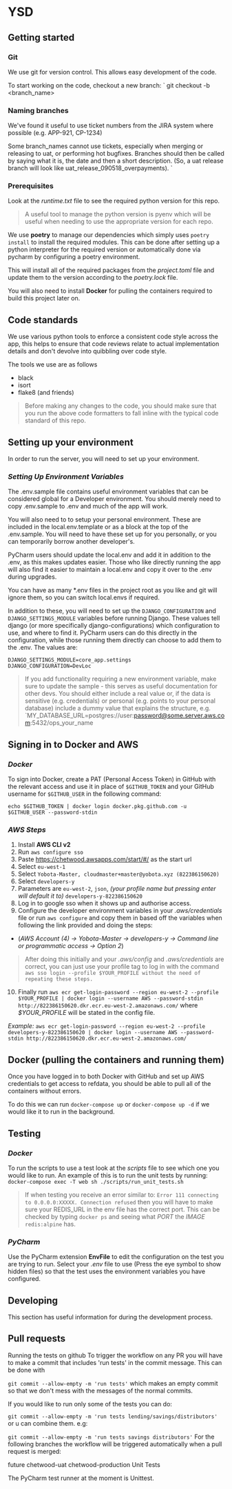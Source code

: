 # YSD




## Getting started

### Git
We use git for version control. This allows easy development of the code.

To start working on the code, checkout a new branch:
`
git checkout -b <branch_name>

### Naming branches
We've found it useful to use ticket numbers from the JIRA system where possible (e.g. APP-921, CP-1234)

Some branch_names cannot use tickets, especially when merging or releasing to uat, or performing hot bugfixes.
Branches should then be called by saying what it is, the date and then a short description. (So, a uat release branch will look like uat_release_090518_overpayments).
`

### Prerequisites
Look at the *runtime.txt* file to see the required python version for this repo.

> A useful tool to manage the python version is pyenv which will be useful when needing to use the appropriate version for each repo.

We use **poetry** to manage our dependencies which simply uses `poetry install` to install the required modules. This can be done after setting up a python interpreter for the required version or automatically done via pycharm by configuring a poetry environment. 

This will install all of the required packages from the *project.toml* file and update them to the version according to the *poetry.lock* file.

You will also need to install **Docker** for pulling the containers required to build this project later on.


## Code standards
We use various python tools to enforce a consistent code style across the app, this helps to ensure that code reviews relate to actual implementation details and don't devolve into quibbling over code style.

The tools we use are as follows
- black
- isort
- flake8 (and friends)

> Before making any changes to the code, you should make sure that you run the above code formatters to fall inline with the typical code standard of this repo.

## Setting up your environment 

In order to run the server, you will need to set up your environment.

### *Setting Up Environment Variables*
The .env.sample file contains useful environment variables that can be considered global for a Developer environment. You should merely need to copy .env.sample to .env and much of the app will work.

You will also need to to setup your personal environment. These are included in the local.env.template or as a block at the top of the .env.sample. You will need to have these set up for you personally, or you can temporarily borrow another developer's.

PyCharm users should update the local.env and add it in addition to the .env, as this makes updates easier. Those who like directly running the app will also find it easier to maintain a local.env and copy it over to the .env during upgrades.

You can have as many *.env files in the project root as you like and git will ignore them, so you can switch local.envs if required.

In addition to these, you will need to set up the `DJANGO_CONFIGURATION` and `DJANGO_SETTINGS_MODULE` variables before running Django. These values tell django (or more specifically django-configurations) which configuration to use, and where to find it. PyCharm users can do this directly in the configuration, while those running them directly can choose to add them to the .env. The values are:
```
DJANGO_SETTINGS_MODULE=core_app.settings
DJANGO_CONFIGURATION=DevLoc
```

> If you add functionality requiring a new environment variable, make sure to update the sample - this serves as useful documentation for other devs. You should either include a real value or, if the data is sensitive (e.g. credentials) or personal (e.g. points to your personal database) include a dummy value that explains the structure, e.g. `MY_DATABASE_URL=postgres://user:password@some.server.aws.com:5432/ops_your_name



## Signing in to Docker and AWS

### *Docker*
To sign into Docker, create a PAT (Personal Access Token) in GitHub with the relevant access and use it in place of `$GITHUB_TOKEN` and your GitHub username for `$GITHUB_USER` in the following command:

`echo $GITHUB_TOKEN | docker login docker.pkg.github.com -u $GITHUB_USER --password-stdin`


### *AWS Steps*
1. Install **AWS CLI v2** 
2. Run `aws configure sso`
3. Paste https://chetwood.awsapps.com/start/#/ as the start url
4. Select `eu-west-1` 
5. Select `Yobota-Master, cloudmaster+master@yobota.xyz (822386150620)`
6. Select `developers-y`
7. Parameters are `eu-west-2`, `json`, *(your profile name but pressing enter will default it to)* `developers-y-822386150620`
8. Log in to google sso when it shows up and authorise access.
9. Configure the developer environment variables in your *.aws/credentials* file or run `aws configure` and copy them in based off the variables when following the link provided and doing the steps: 

- (*AWS Account (4) -> Yobota-Master -> developers-y -> Command line or programmatic access -> Option 2*)

> After doing this initially and your *.aws/config* and *.aws/credentials* are correct, you can just use your profile tag to log in with the command `aws sso login --profile $YOUR_PROFILE without the need of repeating these steps.` 


10. Finally run `aws ecr get-login-password --region eu-west-2 --profile $YOUR_PROFILE | docker login --username AWS --password-stdin http://822386150620.dkr.ecr.eu-west-2.amazonaws.com/` where *$YOUR_PROFILE* will be stated in the config file. 

*Example:* `aws ecr get-login-password --region eu-west-2 --profile developers-y-822386150620 | docker login --username AWS --password-stdin http://822386150620.dkr.ecr.eu-west-2.amazonaws.com/`



## Docker (pulling the containers and running them)

Once you have logged in to both Docker with GitHub and set up AWS credentials to get access to refdata, you should be able to pull all of the containers without errors.

To do this we can run `docker-compose up` or `docker-compose up -d` if we would like it to run in the background.


## Testing

### *Docker*
To run the scripts to use a test look at the *scripts* file to see which one you would like to run. An example of this is to run the unit tests by running:
`docker-compose exec -T web sh ./scripts/run_unit_tests.sh`

> If when testing you receive an error similar to: `Error 111 connecting to 0.0.0.0:XXXXX. Connection refused` then you will have to make sure your REDIS_URL in the env file has the correct port. This can be checked by typing `docker ps` and seeing what *PORT* the *IMAGE* `redis:alpine` has.

### *PyCharm*
Use the PyCharm extension **EnvFile** to edit the configuration on the test you are trying to run. Select your *.env* file to use (Press the eye symbol to show hidden files) so that the test uses the environment variables you have configured.


## Developing
This section has useful information for during the development process.

## Pull requests

Running the tests on github
To trigger the workflow on any PR you will have to make a commit that includes 'run tests' in the commit message. This can be done with

`git commit --allow-empty -m 'run tests'` 
which makes an empty commit so that we don't mess with the messages of the normal commits.

If you would like to run only some of the tests you can do:

`git commit --allow-empty -m 'run tests lending/savings/distributors'` 
or u can combine them. e.g:

`git commit --allow-empty -m 'run tests savings distributors'`
For the following branches the workflow will be triggered automatically when a pull request is merged:

future
chetwood-uat
chetwood-production
Unit Tests


The PyCharm test runner at the moment is Unittest.
